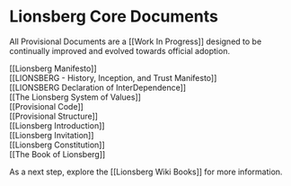 # Lionsberg Core Documents

All Provisional Documents are a [[Work In Progress]]  designed to be continually improved and evolved towards official adoption. 

[[Lionsberg Manifesto]]  
[[LIONSBERG - History, Inception, and Trust Manifesto]]    
[[LIONSBERG Declaration of InterDependence]]  
[[The Lionsberg System of Values]]  
[[Provisional Code]]  
[[Provisional Structure]]   
[[Lionsberg Introduction]]   
[[Lionsberg Invitation]]   
[[Lionsberg Constitution]]  
[[The Book of Lionsberg]]  

As a next step, explore the [[Lionsberg Wiki Books]] for more information. 